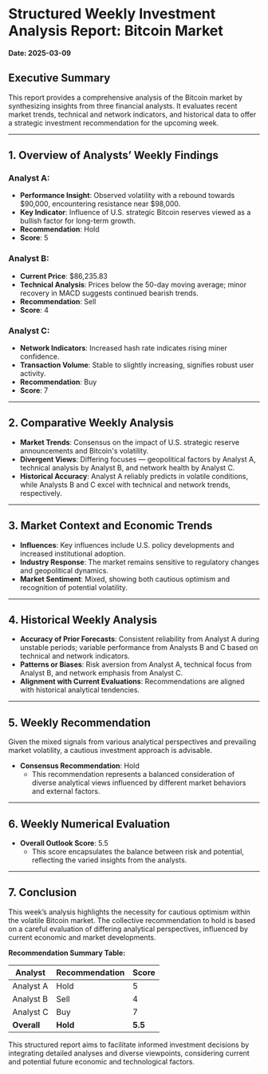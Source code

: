 # Structured Weekly Investment Analysis Report: Bitcoin Market
**Date: 2025-03-09**

## Executive Summary
This report provides a comprehensive analysis of the Bitcoin market by synthesizing insights from three financial analysts. It evaluates recent market trends, technical and network indicators, and historical data to offer a strategic investment recommendation for the upcoming week.

---

## 1. Overview of Analysts’ Weekly Findings

### **Analyst A:**
- **Performance Insight**: Observed volatility with a rebound towards $90,000, encountering resistance near $98,000.
- **Key Indicator**: Influence of U.S. strategic Bitcoin reserves viewed as a bullish factor for long-term growth.
- **Recommendation**: Hold
- **Score**: 5

### **Analyst B:**
- **Current Price**: $86,235.83
- **Technical Analysis**: Prices below the 50-day moving average; minor recovery in MACD suggests continued bearish trends.
- **Recommendation**: Sell
- **Score**: 4

### **Analyst C:**
- **Network Indicators**: Increased hash rate indicates rising miner confidence.
- **Transaction Volume**: Stable to slightly increasing, signifies robust user activity.
- **Recommendation**: Buy
- **Score**: 7

---

## 2. Comparative Weekly Analysis

- **Market Trends**: Consensus on the impact of U.S. strategic reserve announcements and Bitcoin's volatility.
- **Divergent Views**: Differing focuses — geopolitical factors by Analyst A, technical analysis by Analyst B, and network health by Analyst C.
- **Historical Accuracy**: Analyst A reliably predicts in volatile conditions, while Analysts B and C excel with technical and network trends, respectively.

---

## 3. Market Context and Economic Trends

- **Influences**: Key influences include U.S. policy developments and increased institutional adoption.
- **Industry Response**: The market remains sensitive to regulatory changes and geopolitical dynamics.
- **Market Sentiment**: Mixed, showing both cautious optimism and recognition of potential volatility.

---

## 4. Historical Weekly Analysis

- **Accuracy of Prior Forecasts**: Consistent reliability from Analyst A during unstable periods; variable performance from Analysts B and C based on technical and network indicators.
- **Patterns or Biases**: Risk aversion from Analyst A, technical focus from Analyst B, and network emphasis from Analyst C.
- **Alignment with Current Evaluations**: Recommendations are aligned with historical analytical tendencies.

---

## 5. Weekly Recommendation

Given the mixed signals from various analytical perspectives and prevailing market volatility, a cautious investment approach is advisable.

- **Consensus Recommendation**: Hold
  - This recommendation represents a balanced consideration of diverse analytical views influenced by different market behaviors and external factors.

---

## 6. Weekly Numerical Evaluation

- **Overall Outlook Score**: 5.5
  - This score encapsulates the balance between risk and potential, reflecting the varied insights from the analysts.

---

## 7. Conclusion

This week’s analysis highlights the necessity for cautious optimism within the volatile Bitcoin market. The collective recommendation to hold is based on a careful evaluation of differing analytical perspectives, influenced by current economic and market developments.

**Recommendation Summary Table:**

| Analyst     | Recommendation | Score |
|-------------|----------------|-------|
| Analyst A   | Hold           | 5     |
| Analyst B   | Sell           | 4     |
| Analyst C   | Buy            | 7     |
| **Overall** | **Hold**       | **5.5** |

This structured report aims to facilitate informed investment decisions by integrating detailed analyses and diverse viewpoints, considering current and potential future economic and technological factors.